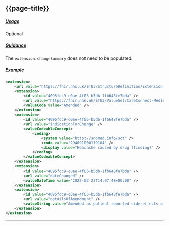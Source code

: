 ## {{page-title}}

<h5><ins>Usage</ins></h5>

<span class="mro-circle optional" title="Optional"></span> Optional


<h5><ins>Guidance</ins></h5>

The `extension.changeSummary` does not need to be populated.


<h5><ins>Example</ins></h5>

```xml
<extension>
    <url value="https://fhir.nhs.uk/STU3/StructureDefinition/Extension-CareConnect-GPC-MedicationChangeSummary-1" />
    <extension>
        <id value="4095fcc9-c0ae-4f05-b5db-1fb648fe7bda" />
        <url value="https://fhir.nhs.uk/STU3/ValueSet/CareConnect-MedicationChangeStatus-1" />
        <valueCode value="Amended" />        
    </extension>
    <extension>
        <id value="4095fcc9-c0ae-4f05-b5db-1fb648fe7bda" />
        <url value="indicationForChange" />
        <valueCodeableConcept>
            <coding>
                <system value="http://snomed.info/sct" />
                <code value="294091000119104" />
                <display value="Headache caused by drug (finding)" />
            </coding>
        </valueCodeableConcept>  
    </extension>
    <extension>
        <id value="4095fcc9-c0ae-4f05-b5db-1fb648fe7bda" />
        <url value="dateChanged" />
        <valueDateTime value="2022-02-23T14:07:48+00:00" />
    </extension>
    <extension>
        <id value="4095fcc9-c0ae-4f05-b5db-1fb648fe7bda" />
        <url value="detailsOfAmendment" />
        <valueString value="Amended as patient reported side-effects of headaches" />
    </extension>
</extension>
```


---